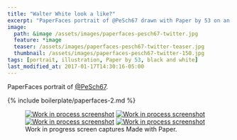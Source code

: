 ```yaml
---
title: "Walter White look a like?"
excerpt: "PaperFaces portrait of @PeSch67 drawn with Paper by 53 on an iPad."
image: 
  path: &image /assets/images/paperfaces-pesch67-twitter.jpg 
  feature: *image
  teaser: /assets/images/paperfaces-pesch67-twitter-teaser.jpg
  thumbnail: /assets/images/paperfaces-pesch67-twitter-150.jpg
tags: [portrait, illustration, Paper by 53, black and white]
last_modified_at: 2017-01-17T14:30:16-05:00
---
```


PaperFaces portrait of [@PeSch67](http://twitter.com/PeSch67).

{% include boilerplate/paperfaces-2.md %}

<figure class="third">
	<a href="/assets/images/paperfaces-pesch67-process-1-lg.jpg"><img src="/assets/images/paperfaces-pesch67-process-1-600.jpg" alt="Work in process screenshot"></a>
	<a href="/assets/images/paperfaces-pesch67-process-2-lg.jpg"><img src="/assets/images/paperfaces-pesch67-process-2-600.jpg" alt="Work in process screenshot"></a>
	<a href="/assets/images/paperfaces-pesch67-process-3-lg.jpg"><img src="/assets/images/paperfaces-pesch67-process-3-600.jpg" alt="Work in process screenshot"></a>
	<a href="/assets/images/paperfaces-pesch67-process-4-lg.jpg"><img src="/assets/images/paperfaces-pesch67-process-4-600.jpg" alt="Work in process screenshot"></a>
	<figcaption>Work in progress screen captures Made with Paper.</figcaption>
</figure>
